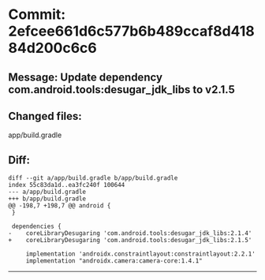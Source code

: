 # Commit: 2efcee661d6c577b6b489ccaf8d41884d200c6c6
## Message: Update dependency com.android.tools:desugar_jdk_libs to v2.1.5
## Changed files:
app/build.gradle

## Diff:
```
diff --git a/app/build.gradle b/app/build.gradle
index 55c83da1d..ea3fc240f 100644
--- a/app/build.gradle
+++ b/app/build.gradle
@@ -198,7 +198,7 @@ android {
 }
 
 dependencies {
-    coreLibraryDesugaring 'com.android.tools:desugar_jdk_libs:2.1.4'
+    coreLibraryDesugaring 'com.android.tools:desugar_jdk_libs:2.1.5'
 
     implementation 'androidx.constraintlayout:constraintlayout:2.2.1'
     implementation "androidx.camera:camera-core:1.4.1"
```
-----------------------------------
